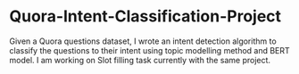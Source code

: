 # Quora-Intent-Classification-Project
Given a Quora questions dataset, I wrote an intent detection algorithm to classify the questions to their intent using topic modelling method and BERT model. I am working on Slot filling task currently with the same project.
